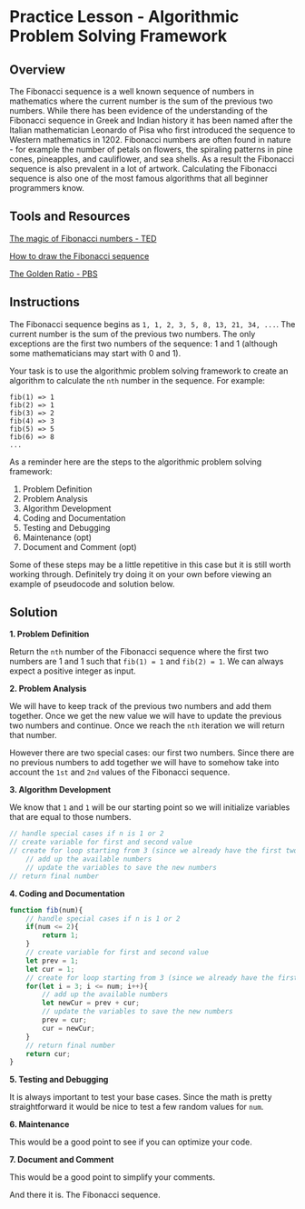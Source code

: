 # Practice Lesson - Algorithmic Problem Solving Framework

## Overview

The Fibonacci sequence is a well known sequence of numbers in mathematics where the current number is the sum of the previous two numbers.  While there has been evidence of the understanding of the Fibonacci sequence in Greek and Indian history it has been named after the Italian mathematician Leonardo of Pisa who first introduced the sequence to Western mathematics in 1202.  Fibonacci numbers are often found in nature - for example the number of petals on flowers, the spiraling patterns in pine cones, pineapples, and cauliflower, and sea shells.  As a result the Fibonacci sequence is also prevalent in a lot of artwork.  Calculating the Fibonacci sequence is also one of the most famous algorithms that all beginner programmers know.

## Tools and Resources

[The magic of Fibonacci numbers - TED](https://www.youtube.com/watch?v=SjSHVDfXHQ4)

[How to draw the Fibonacci sequence](https://www.youtube.com/watch?v=qTw_qay54WI)

[The Golden Ratio - PBS](https://www.youtube.com/watch?v=1Jj-sJ78O6M)

## Instructions

The Fibonacci sequence begins as `1, 1, 2, 3, 5, 8, 13, 21, 34, ...`.  The current number is the sum of the previous two numbers.  The only exceptions are the first two numbers of the sequence: 1 and 1 (although some mathematicians may start with 0 and 1).

Your task is to use the algorithmic problem solving framework to create an algorithm to calculate the `nth` number in the sequence.  For example:

```
fib(1) => 1
fib(2) => 1
fib(3) => 2
fib(4) => 3
fib(5) => 5
fib(6) => 8
...
```

As a reminder here are the steps to the algorithmic problem solving framework:
1. Problem Definition
2. Problem Analysis
3. Algorithm Development
4. Coding and Documentation
5. Testing and Debugging
6. Maintenance (opt)
7. Document and Comment (opt)

Some of these steps may be a little repetitive in this case but it is still worth working through.  Definitely try doing it on your own before viewing an example of pseudocode and solution below.

## Solution

**1. Problem Definition**

Return the `nth` number of the Fibonacci sequence where the first two numbers are 1 and 1 such that `fib(1) = 1` and `fib(2) = 1`.  We can always expect a positive integer as input.  

**2. Problem Analysis**

We will have to keep track of the previous two numbers and add them together.  Once we get the new value we will have to update the previous two numbers and continue.  Once we reach the `nth` iteration we will return that number.

However there are two special cases: our first two numbers.  Since there are no previous numbers to add together we will have to somehow take into account the `1st` and `2nd` values of the Fibonacci sequence.

**3. Algorithm Development**

We know that `1` and `1` will be our starting point so we will initialize variables that are equal to those numbers.

```js
// handle special cases if n is 1 or 2
// create variable for first and second value
// create for loop starting from 3 (since we already have the first two numbers of the sequence) and iterate `n` number of times
    // add up the available numbers
    // update the variables to save the new numbers
// return final number
```
**4. Coding and Documentation**

```js
function fib(num){
    // handle special cases if n is 1 or 2
    if(num <= 2){
        return 1;
    }
    // create variable for first and second value
    let prev = 1;
    let cur = 1;
    // create for loop starting from 3 (since we already have the first two numbers of the sequence) and iterate up to num
    for(let i = 3; i <= num; i++){
        // add up the available numbers
        let newCur = prev + cur;
        // update the variables to save the new numbers
        prev = cur;
        cur = newCur; 
    }
    // return final number
    return cur;
}
```

**5. Testing and Debugging**

It is always important to test your base cases.  Since the math is pretty straightforward it would be nice to test a few random values for `num`.

**6. Maintenance**

This would be a good point to see if you can optimize your code.

**7. Document and Comment**

This would be a good point to simplify your comments.

And there it is.  The Fibonacci sequence.



